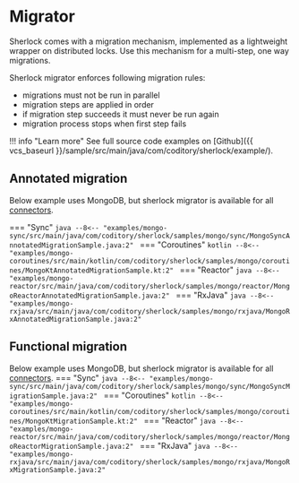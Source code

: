 # Migrator

Sherlock comes with a migration mechanism, implemented as a lightweight wrapper on distributed locks.
Use this mechanism for a multi-step, one way migrations.

Sherlock migrator enforces following migration rules:

- migrations must not be run in parallel
- migration steps are applied in order
- if migration step succeeds it must never be run again
- migration process stops when first step fails

!!! info "Learn more"
    See full source code examples on  [Github]({{ vcs_baseurl }}/sample/src/main/java/com/coditory/sherlock/example/).

## Annotated migration
Below example uses MongoDB, but sherlock migrator is available for all [connectors](connectors).

=== "Sync"
    ```java
    --8<-- "examples/mongo-sync/src/main/java/com/coditory/sherlock/samples/mongo/sync/MongoSyncAnnotatedMigrationSample.java:2"
    ```
=== "Coroutines"
    ```kotlin
    --8<-- "examples/mongo-coroutines/src/main/kotlin/com/coditory/sherlock/samples/mongo/coroutines/MongoKtAnnotatedMigrationSample.kt:2"
    ```
=== "Reactor"
    ```java
    --8<-- "examples/mongo-reactor/src/main/java/com/coditory/sherlock/samples/mongo/reactor/MongoReactorAnnotatedMigrationSample.java:2"
    ```
=== "RxJava"
    ```java
    --8<-- "examples/mongo-rxjava/src/main/java/com/coditory/sherlock/samples/mongo/rxjava/MongoRxAnnotatedMigrationSample.java:2"
    ```

## Functional migration

Below example uses MongoDB, but sherlock migrator is available for all [connectors](connectors).
=== "Sync"
    ```java
    --8<-- "examples/mongo-sync/src/main/java/com/coditory/sherlock/samples/mongo/sync/MongoSyncMigrationSample.java:2"
    ```
=== "Coroutines"
    ```kotlin
    --8<-- "examples/mongo-coroutines/src/main/kotlin/com/coditory/sherlock/samples/mongo/coroutines/MongoKtMigrationSample.kt:2"
    ```
=== "Reactor"
    ```java
    --8<-- "examples/mongo-reactor/src/main/java/com/coditory/sherlock/samples/mongo/reactor/MongoReactorMigrationSample.java:2"
    ```
=== "RxJava"
    ```java
    --8<-- "examples/mongo-rxjava/src/main/java/com/coditory/sherlock/samples/mongo/rxjava/MongoRxMigrationSample.java:2"
    ```
